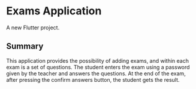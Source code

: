 # Exams Application

A new Flutter project.

## Summary
This application provides the possibility of adding exams, and within each exam is a set of questions. The student enters the exam using a password given by the teacher and answers the questions. At the end of the exam, after pressing the confirm answers button, the student gets the result.
